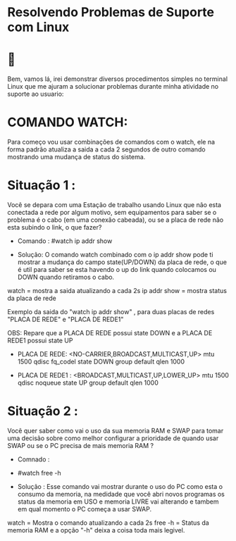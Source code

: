 # Resolvendo Problemas de Suporte com Linux

#   :robot:

Bem, vamos lá, irei demonstrar diversos procedimentos simples no terminal Linux que me ajuram a solucionar 
problemas durante minha atividade no suporte ao usuario:

# COMANDO WATCH:

Para começo vou usar combinações de comandos com o watch, ele na forma padrão atualiza a saida a cada 2 segundos de outro comando mostrando uma mudança 
de status do sistema.


# Situação 1 :
Você se depara com uma Estação de trabalho usando Linux que não esta conectada a rede por algum motivo, sem equipamentos para saber se o
problema é o cabo (em uma conexão cabeada), ou se a  placa de rede não esta subindo o link, o que fazer?

- Comando :
#watch ip addr show

- Solução:
O comando watch combinado com o ip addr show pode ti mostrar a mudança do campo  state(UP/DOWN) da placa de rede, o que é util para saber se esta havendo o up do link quando colocamos ou DOWN quando retiramos o cabo.

watch = mostra a saida atualizando a cada 2s
ip addr show = mostra status da placa de rede 


Exemplo da saida do "watch ip addr show" , para duas placas de redes "PLACA DE REDE" e "PLACA DE REDE1"

OBS: Repare que a PLACA DE REDE  possui state DOWN e a PLACA DE REDE1 possui state UP

 - PLACA DE REDE: <NO-CARRIER,BROADCAST,MULTICAST,UP> mtu 1500 qdisc fq_codel state DOWN group default qlen 1000
 
 
 - PLACA DE REDE1 : <BROADCAST,MULTICAST,UP,LOWER_UP> mtu 1500 qdisc noqueue state UP group default qlen 1000


# Situação 2 :
Você quer saber como vai o uso da sua memoria RAM e SWAP para tomar uma  decisão sobre como melhor configurar a prioridade de quando usar SWAP ou se o PC
precisa de mais memoria RAM ?

- Comnado :
- #watch free -h

- Solução :
Esse comando vai mostrar durante o uso do PC como esta o consumo da memoria, na medidade que você abri novos programas os status da memoria em USO e memoria 
LIVRE vai alterando e tambem em qual momento o PC começa a usar SWAP.

watch = Mostra o comando atualizando a cada 2s
free -h = Status da memoria RAM e a opção "-h" deixa a coisa toda mais legivel.





